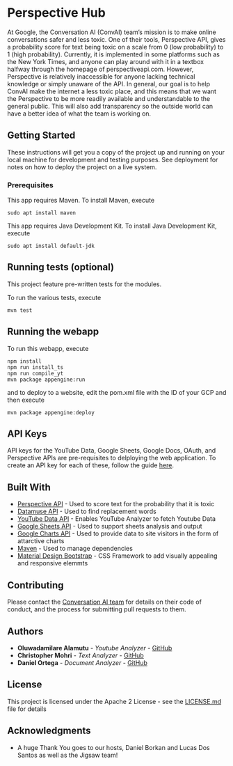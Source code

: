 # Perspective Hub

At Google, the Conversation AI (ConvAI) team’s mission is to make online conversations safer and less toxic. One of their tools, Perspective API, gives a probability score for text being toxic on a scale from 0 (low probability) to 1 (high probability). Currently, it is implemented in some platforms such as the New York Times, and anyone can play around with it in a textbox halfway through the homepage of perspectiveapi.com. However, Perspective is relatively inaccessible for anyone lacking technical knowledge or simply unaware of the API. In general, our goal is to help ConvAI make the internet a less toxic place, and this means that we want the Perspective to be more readily available and understandable to the general public. This will also add transparency so the outside world can have a better idea of what the team is working on.

## Getting Started

These instructions will get you a copy of the project up and running on your local machine for development and testing purposes. See deployment for notes on how to deploy the project on a live system.

### Prerequisites
This app requires Maven. To install Maven, execute
```
sudo apt install maven
```
This app requires Java Development Kit. To install Java Development Kit, execute
```
sudo apt install default-jdk 
```

## Running tests (optional)

This project feature pre-written tests for the modules. 

To run the various tests, execute
```
mvn test 
```

## Running the webapp

To run this webapp, execute

```
npm install
npm run install_ts
npm run compile_yt
mvn package appengine:run
```

and to deploy to a website, edit the pom.xml file with the ID of your GCP and then execute

```
mvn package appengine:deploy
```

## API Keys

API keys for the YouTube Data, Google Sheets, Google Docs, OAuth, and Perspective APIs are pre-requisites to delploying the web application.
To create an API key for each of these, follow the guide [here](https://cloud.google.com/docs/authentication/api-keys#creating_an_api_key).

## Built With

* [Perspective API](http://perspectiveapi.com/#/home) - Used to score text for the probability that it is toxic
* [Datamuse API](https://www.datamuse.com/api/) - Used to find replacement words 
* [YouTube Data API](https://developers.google.com/youtube/v3) - Enables YouTube Analyzer to fetch Youtube Data
* [Google Sheets API](https://developers.google.com/sheets/api) - Used to support sheets analysis and output
* [Google Charts API](https://developers.google.com/chart) - Used to provide data to site visitors in the form of attarctive charts  
* [Maven](https://maven.apache.org/) - Used to manage dependencies
* [Material Design Bootstrap](https://mdbootstrap.com/) - CSS Framework to add visually appealing and responsive elemmts

## Contributing

Please contact the [Conversation AI team](https://conversationai.github.io/) for details on their code of conduct, and the process for submitting pull requests to them. 

## Authors

* **Oluwadamilare Alamutu** - *Youtube Analyzer* - [GitHub](https://github.com/olu144)
* **Christopher Mohri** - *Text Analyzer* - [GitHub](https://github.com/chrismohrii)
* **Daniel Ortega** - *Document Analyzer* - [GitHub](https://github.com/danieldortega77)

## License

This project is licensed under the Apache 2 License - see the [LICENSE.md](https://github.com/googleinterns/step40-2020/blob/master/LICENSE) file for details

## Acknowledgments

* A huge Thank You goes to our hosts, Daniel Borkan and Lucas Dos Santos as well as the Jigsaw team!
